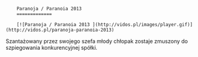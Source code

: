 
        Paranoja / Paranoia 2013 
        =============
        
        [![Paranoja / Paranoia 2013 ](http://vidos.pl/images/player.gif)](http://vidos.pl/paranoja-paranoia-2013)
        
        
 Szantażowany przez swojego szefa młody chłopak zostaje zmuszony do szpiegowania konkurencyjnej spółki.
    